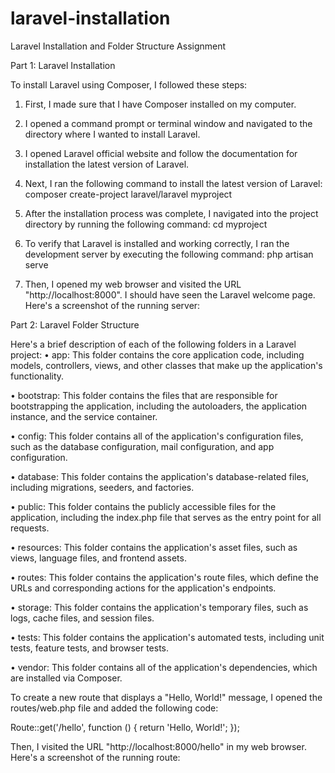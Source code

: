 # laravel-installation
Laravel Installation and Folder Structure Assignment


Part 1: Laravel Installation

To install Laravel using Composer, I followed these steps:
1. First, I made sure that I have Composer installed on my computer.
2. I opened a command prompt or terminal window and navigated to the directory where I wanted to install Laravel.
3. I opened Laravel official website and follow the documentation for installation the latest version of Laravel. 
4. Next, I ran the following command to install the latest version of Laravel:
composer create-project laravel/laravel myproject

5. After the installation process was complete, I navigated into the project directory by running the following command:
cd myproject

5. To verify that Laravel is installed and working correctly, I ran the development server by executing the following command:
php artisan serve

6. Then, I opened my web browser and visited the URL "http://localhost:8000". I should have seen the Laravel welcome page. Here's a screenshot of the running server:
 
Part 2: Laravel Folder Structure

Here's a brief description of each of the following folders in a Laravel project:
•	app: This folder contains the core application code, including models, controllers, views, and other classes that make up the application's functionality.

•	bootstrap: This folder contains the files that are responsible for bootstrapping the application, including the autoloaders, the application instance, and the service container.

•	config: This folder contains all of the application's configuration files, such as the database configuration, mail configuration, and app configuration.

•	database: This folder contains the application's database-related files, including migrations, seeders, and factories.

•	public: This folder contains the publicly accessible files for the application, including the index.php file that serves as the entry point for all requests.

•	resources: This folder contains the application's asset files, such as views, language files, and frontend assets.

•	routes: This folder contains the application's route files, which define the URLs and corresponding actions for the application's endpoints.

•	storage: This folder contains the application's temporary files, such as logs, cache files, and session files.

•	tests: This folder contains the application's automated tests, including unit tests, feature tests, and browser tests.

•	vendor: This folder contains all of the application's dependencies, which are installed via Composer.

To create a new route that displays a "Hello, World!" message, I opened the routes/web.php file and added the following code:

Route::get('/hello', function () {
    return 'Hello, World!';
});



Then, I visited the URL "http://localhost:8000/hello" in my web browser. Here's a screenshot of the running route:

 



